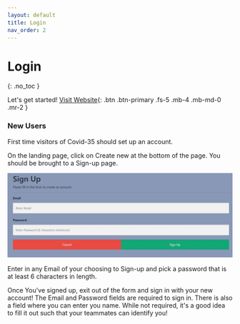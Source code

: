 ```yaml
---
layout: default
title: Login
nav_order: 2
---
```


# Login
{: .no_toc }

Let's get started!
[Visit Website](https://covid-35.web.app/){: .btn .btn-primary .fs-5 .mb-4 .mb-md-0 .mr-2 }

### New Users

First time visitors of Covid-35 should set up an account.

On the landing page, click on Create new at the bottom of the page. You should be brought to a Sign-up page.

![SignUp](https://github.com/CodyCodingCode/Covid-35/blob/gh-pages/assets/images/Sign_Up.jpg?raw=true)

Enter in any Email of your choosing to Sign-up and pick a password that is at least 6 characters in length.

Once You've signed up, exit out of the form and sign in with your new account! The Email and Password fields are required to sign in. There is also a field where you can enter you name. While not required, it's a good idea to fill it out such that your teammates can identify you! 
